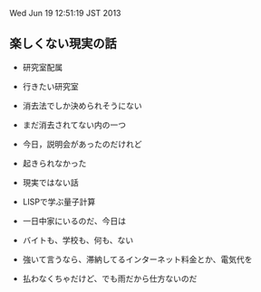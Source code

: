 Wed Jun 19 12:51:19 JST 2013

楽しくない現実の話
---
- 研究室配属
- 行きたい研究室
- 消去法でしか決められそうにない
- まだ消去されてない内の一つ
- 今日，説明会があったのだけれど
- 起きられなかった

- 現実ではない話
- LISPで学ぶ量子計算

- 一日中家にいるのだ、今日は
- バイトも、学校も、何も、ない
- 強いて言うなら、滞納してるインターネット料金とか、電気代を
- 払わなくちゃだけど、でも雨だから仕方ないのだ

